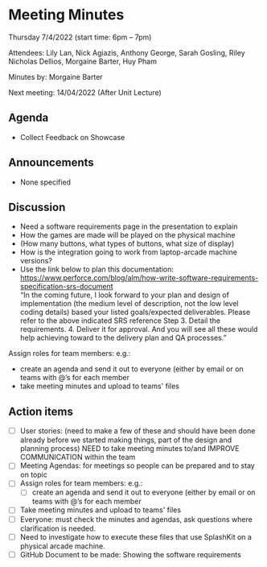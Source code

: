 # Meeting Minutes

Thursday 7/4/2022 (start time: 6pm – 7pm)

Attendees: Lily Lan, Nick Agiazis, Anthony George, Sarah Gosling, Riley Nicholas Dellios, Morgaine
Barter, Huy Pham

Minutes by: Morgaine Barter

Next meeting: 14/04/2022 (After Unit Lecture)

## Agenda

- Collect Feedback on Showcase

## Announcements

- None specified

## Discussion

- Need a software requirements page in the presentation to explain
- How the games are made will be played on the physical machine
- (How many buttons, what types of buttons, what size of display)
- How is the integration going to work from laptop-arcade machine versions?
- Use the link below to plan this documentation:
  https://www.perforce.com/blog/alm/how-write-software-requirements-specification-srs-document  
  “In the coming future, I look forward to your plan and design of implementation (the medium level
  of description, not the low level coding details) based your listed goals/expected deliverables.
  Please refer to the above indicated SRS reference Step 3. Detail the requirements. 4. Deliver it
  for approval. And you will see all these would help achieving toward to the delivery plan and QA
  processes.”

Assign roles for team members: e.g.:

- create an agenda and send it out to everyone (either by email or on teams with @’s for each member
- take meeting minutes and upload to teams' files

## Action items

- [ ] User stories: (need to make a few of these and should have been done already before we started
      making things, part of the design and planning process) NEED to take meeting minutes to/and
      IMPROVE COMMUNICATION within the team
- [ ] Meeting Agendas: for meetings so people can be prepared and to stay on topic
- [ ] Assign roles for team members: e.g.:
  - [ ] create an agenda and send it out to everyone (either by email or on teams with @’s for each
        member
- [ ] Take meeting minutes and upload to teams' files
- [ ] Everyone: must check the minutes and agendas, ask questions where clarification is needed.
- [ ] Need to investigate how to execute these files that use SplashKit on a physical arcade
      machine.
- [ ] GitHub Document to be made: Showing the software requirements
